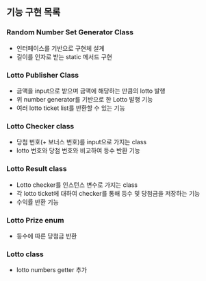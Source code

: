 ## 기능 구현 목록

### Random Number Set Generator Class
 - 인터페이스를 기반으로 구현체 설계
 - 길이를 인자로 받는 static 메서드 구현

### Lotto Publisher Class
 - 금액을 input으로 받으며 금액에 해당하는 만큼의 lotto 발행
 - 위 number generator를 기반으로 한 Lotto 발행 기능
 - 여러 lotto ticket list를 반환할 수 있는 기능

### Lotto Checker class
 - 당첨 번호(+ 보너스 번호)를 input으로 가지는 class 
 - lotto 번호와 당첨 번호와 비교하여 등수 반환 기능

### Lotto Result class
 - Lotto checker를 인스턴스 변수로 가지는 class
 - 각 lotto ticket에 대하여 checker를 통해 등수 및 당첨금을 저장하는 기능
 - 수익률 반환 기능

### Lotto Prize enum
 - 등수에 따른 당첨금 반환

### Lotto class
 - lotto numbers getter 추가